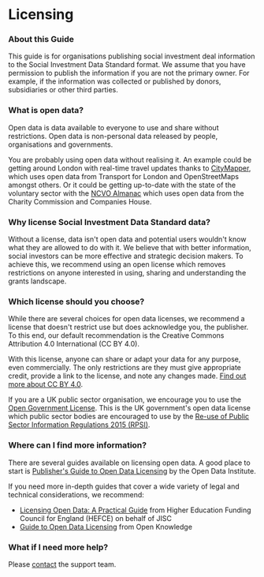 # Licensing

### About this Guide

This guide is for organisations publishing social investment deal information to the Social Investment Data Standard format. We assume that you have permission to publish the information if you are not the primary owner. For example, if the information was collected or published by donors, subsidiaries or other third parties.

### What is open data?

Open data is data available to everyone to use and share without restrictions. Open data is non-personal data released by people, organisations and governments.

You are probably using open data without realising it. An example could be getting around London with real-time travel updates thanks to [CityMapper](https://citymapper.com "Citymapper - The Ultimate Transport App"), which uses open data from Transport for London and OpenStreetMaps amongst others. Or it could be getting up-to-date with the state of the voluntary sector with the [NCVO Almanac](https://data.ncvo.org.uk/ "NCVO UK Civil Society Almanac") which uses open data from the Charity Commission and Companies House.

### Why license Social Investment Data Standard data?

Without a license, data isn't open data and potential users wouldn't know what they are allowed to do with it. We believe that with better information, social investors can be more effective and strategic decision makers. To achieve this, we recommend using an open license which removes restrictions on anyone interested in using, sharing and understanding the grants landscape.

### Which license should you choose?

While there are several choices for open data licenses, we recommend a license that doesn't restrict use but does acknowledge you, the publisher. To this end, our default recommendation is the Creative Commons Attribution 4.0 International (CC BY 4.0).

With this license, anyone can share or adapt your data for any purpose, even commercially. The only restrictions are they must give appropriate credit, provide a link to the license, and note any changes made. [Find out more about CC BY 4.0](https://creativecommons.org/licenses/by/4.0/ "Creative Commons Attribution 4.0 International").

If you are a UK public sector organisation, we encourage you to use the [Open Government License](http://www.nationalarchives.gov.uk/doc/open-government-licence/version/3/ "Open Government License for public sector information"). This is the UK government's open data license which public sector bodies are encouraged to use by the [Re-use of Public Sector Information Regulations 2015 (RPSI)](https://ico.org.uk/for-organisations/guide-to-rpsi/ "Guide to RPSI").

<!-- ### Where to display the license?

As part of publishing to the Social Investment data standard, we encourage publishers to register with our helpdesk, produce, then upload files to their websites. To make the data easy to discover, you can add a page or section to your website that links to the files. This is the best place to display your chosen license. Don't forget to pop our helpdesk a note so we know your data is published and under what license. -->

<!-- ### Is there an example of a license statement?

Here's an example of a license statement based on our recommended CC BY 4.0 license. Simply replace the words in square brackets with information about your organisation and grants.

> [Organisation] is committed to transparency and we work with 360Giving to publish information about our grants.
>
> Using the Social Investment Data Lab Specification, our social investment deals since [Year] are available as [File Type] here.
>
> This work is licensed under the Creative Commons Attribution 4.0 International License. To view a copy of this license, visit http://creativecommons.org/licenses/by/4.0/. This means the data is freely accessible to anyone to be used and shared as they wish. The data must be attributed to [Organisation].
>
> We believe that with better information, social investors can be more effective and strategic decision makers. The Social Investment Data Lab Specification provides support for investors to publish their grants data openly, to understand their data, and to use the data to create online tools that make social investment more effective. For more information, visit http://www.threesixtygiving.org/ -->

### Where can I find more information?

There are several guides available on licensing open data. A good place to start is [Publisher's Guide to Open Data Licensing](https://theodi.org/guides/publishers-guide-open-data-licensing "Publisher's Guide to Open Data Licensing") by the Open Data Institute.

If you need more in-depth guides that cover a wide variety of legal and technical considerations, we recommend:
* [Licensing Open Data: A Practical Guide](http://discovery.ac.uk/files/pdf/Licensing_Open_Data_A_Practical_Guide.pdf "Licensing Open Data: A Practical Guide") from Higher Education Funding Council for England (HEFCE) on behalf of JISC
* [Guide to Open Data Licensing](http://opendefinition.org/guide/data/ "Guide to Open Data Licensing") from Open Knowledge

### What if I need more help?

Please [contact](../#support) the support team.
